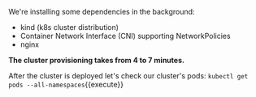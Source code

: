 We're installing some dependencies in the background:

- kind (k8s cluster distribution)
- Container Network Interface (CNI) supporting NetworkPolicies
- nginx

**The cluster provisioning takes from 4 to 7 minutes.**

After the cluster is deployed let's check our cluster's pods: `kubectl get pods --all-namespaces`{{execute}}
